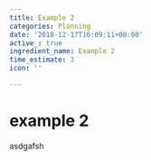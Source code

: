 ```yaml
---
title: Example 2
categories: Planning
date: '2018-12-17T16:09:11+00:00'
active_: true
ingredient_name: Example 2
time_estimate: 3
icon: ''

---
```

# example 2

asdgafsh